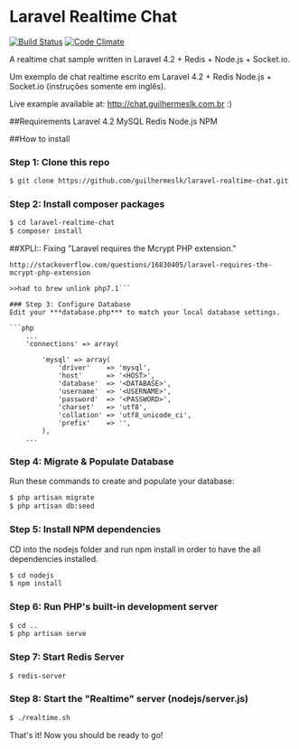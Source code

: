 # Laravel Realtime Chat
[![Build Status](https://travis-ci.org/guilhermeslk/laravel-realtime-chat.svg?branch=master)](https://travis-ci.org/guilhermeslk/laravel-realtime-chat)
[![Code Climate](https://codeclimate.com/github/guilhermeslk/laravel-realtime-chat/badges/gpa.svg)](https://codeclimate.com/github/guilhermeslk/laravel-realtime-chat)

A realtime chat sample written in Laravel 4.2 + Redis + Node.js + Socket.io.

Um exemplo de chat realtime escrito em Laravel 4.2 + Redis Node.js + Socket.io (instruções somente em inglês).

Live example available at: http://chat.guilhermeslk.com.br :)

##Requirements
	Laravel 4.2
	MySQL
	Redis
	Node.js
	NPM

##How to install
### Step 1: Clone this repo

```bash
$ git clone https://github.com/guilhermeslk/laravel-realtime-chat.git
```
### Step 2: Install composer packages

```bash
$ cd laravel-realtime-chat
$ composer install
```

##XPLI:: Fixing "Laravel requires the Mcrypt PHP extension."
```>brew install homebrew/php/php56-mcrypt
http://stackoverflow.com/questions/16830405/laravel-requires-the-mcrypt-php-extension

>>had to brew unlink php7.1```

### Step 3: Configure Database
Edit your ***database.php*** to match your local database settings.

```php
    ...
	'connections' => array(

		'mysql' => array(
			'driver'    => 'mysql',
			'host'      => '<HOST>',
			'database'  => '<DATABASE>',
			'username'  => '<USERNAME>',
			'password'  => '<PASSWORD>',
			'charset'   => 'utf8',
			'collation' => 'utf8_unicode_ci',
			'prefix'    => '',
		),
    ...
```
### Step 4: Migrate & Populate Database
Run these commands to create and populate your database:

```bash
$ php artisan migrate
$ php artisan db:seed
```

### Step 5: Install NPM dependencies
CD into the nodejs folder and run npm install in order to have the all dependencies installed.

```bash
$ cd nodejs
$ npm install
```

### Step 6: Run PHP's built-in development server

```bash
$ cd ..
$ php artisan serve
```
### Step 7: Start Redis Server

```bash
$ redis-server
```

### Step 8: Start the "Realtime" server (nodejs/server.js)

```bash
$ ./realtime.sh
```

That's it! Now you should be ready to go!




